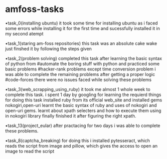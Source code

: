# amfoss-tasks
•task_0(installing ubuntu)
it took some time for installing ubuntu as i faced some errors while installing it for the first time and sucessfully installed it in my second atempt
 
•task_1(staring am-foss repositories)
this task was an absolute cake wake just finshed it by following the steps given

•task_2(problem solving)
completed this task after learning the basic syntax of python from  #automate the boring stuff with python and practiced some basic problems
#hacker-rank problems
except time conversion problem i was able to complete the remaining problems after getting a proper logic
#code-forces
there were no issues faced while solving these problems 

•task_3(web_scrapping_using_ruby)
it took me almost 1 whole week to complete this task. i spent 1 day by googling for learning the requierd things for doing this task
installed ruby  from its official web_site and installed gems nokogiri,open-uri learnt the basic syntax of ruby and  uses of nokogiri and open-uri gems. learnt about xpath selecters and how to execute them using in nokogiri library finally finished it after figuring the right xpath.

•task_13(project_eular)
after practacing for two days i was able to complete these problems.

•task_8(captcha_breaking)
for doing this i installed pytesseract, which reads the script from image and pillow, which gives the access to open an image to read the script

 
